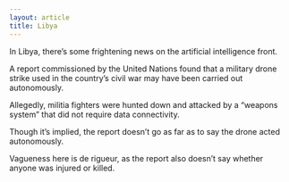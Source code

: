 ```yaml
---
layout: article
title: Libya
---
```


In Libya, there’s some frightening news on the artificial intelligence front.

A report commissioned by the United Nations found that a military drone strike used in the country’s civil war may have been carried out autonomously.

Allegedly, militia fighters were hunted down and attacked by a “weapons system” that did not require data connectivity.

Though it’s implied, the report doesn’t go as far as to say the drone acted autonomously.

Vagueness here is de rigueur, as the report also doesn’t say whether anyone was injured or killed.
